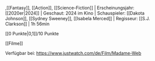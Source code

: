 
,[[Fantasy]], [[Action]], [[Science-Fiction]] | Erscheinungsjahr: [[2020er|2024]] | Geschaut: 2024 im Kino | Schauspieler: [[Dakota Johnson]], [[Sydney Sweeney]], [[Isabela Merced]] | Regisseur: [[S.J. Clarkson]] | 1h 56min

[[0 Punkte|0,1]]/10 Punkte


[[Filme]]

Verfügbar bei: https://www.justwatch.com/de/Film/Madame-Web
